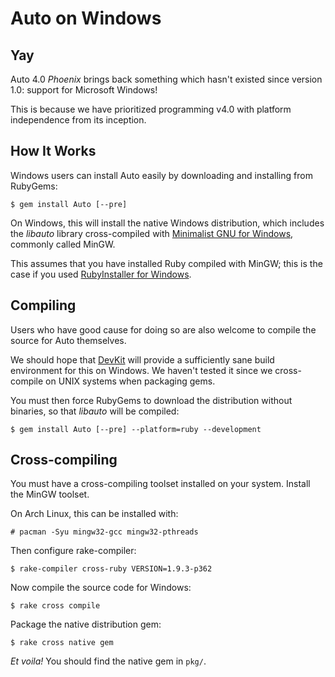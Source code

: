 Auto on Windows
===============

Yay
---

Auto 4.0 _Phoenix_ brings back something which hasn't existed since version 1.0:
support for Microsoft Windows!

This is because we have prioritized programming v4.0 with platform independence
from its inception.

How It Works
------------

Windows users can install Auto easily by downloading and installing from RubyGems:

    $ gem install Auto [--pre]

On Windows, this will install the native Windows distribution, which includes the
_libauto_ library cross-compiled with [Minimalist GNU for Windows](http://www.mingw.org/),
commonly called MinGW.

This assumes that you have installed Ruby compiled with MinGW; this is the case
if you used [RubyInstaller for Windows](http://rubyinstaller.org/).

Compiling
---------

Users who have good cause for doing so are also welcome to compile the source
for Auto themselves.

We should hope that [DevKit](http://rubyinstaller.org/downloads) will provide
a sufficiently sane build environment for this on Windows. We haven't tested
it since we cross-compile on UNIX systems when packaging gems.

You must then force RubyGems to download the distribution without binaries, so
that _libauto_ will be compiled:

    $ gem install Auto [--pre] --platform=ruby --development

Cross-compiling
---------------

You must have a cross-compiling toolset installed on your system. Install the
MinGW toolset.

On Arch Linux, this can be installed with:

    # pacman -Syu mingw32-gcc mingw32-pthreads

Then configure rake-compiler:

    $ rake-compiler cross-ruby VERSION=1.9.3-p362

Now compile the source code for Windows:

    $ rake cross compile

Package the native distribution gem:

    $ rake cross native gem

_Et voila!_ You should find the native gem in `pkg/`.
